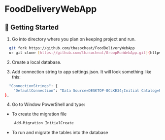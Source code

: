 # FoodDeliveryWebApp

## 🏃 Getting Started

1. Go into directory where you plan on keeping project and run.

```bash
  git fork https://github.com/thasocheat/FoodDeliveryWebApp
  or git clone [https://github.com/thasocheat/GroopRunWebApp.git](https://github.com/thasocheat/FoodDeliveryWebApp)
```

2. Create a local database.


3. Add connection string to app settings.json. It will look something like this:
```bash
  "ConnectionStrings": {
    "DefaultConnection": "Data Source=DESKTOP-0CLKE34;Initial Catalog=FoodDeliveryWebApp;User ID=sa;Password=123;Connect Timeout=30;Encrypt=True;Trust Server Certificate=True;Application Intent=ReadWrite;Multi   Subnet Failover=False"
},
```

4. Go to Window PowerShell and type:

- To create the migration file
   ```bash
    Add-Migration InitialCreate 
   ```
- To run and migrate the tables into the database
